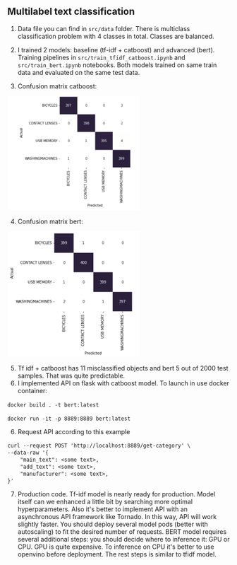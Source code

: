 ## Multilabel text classification

1. Data file you can find in `src/data` folder. There is multiclass classification problem
with 4 classes in total. Classes are balanced.
2. I trained 2 models: baseline (tf-idf + catboost) and advanced (bert). Training pipelines in 
`src/train_tfidf_catboost.ipynb` and `src/train_bert.ipynb` notebooks. 
Both models trained on same train data and evaluated on the same test data.

3. Confusion matrix catboost: 

<img alt="tfidf" src="./tfidf.png" width="300"/>

4. Confusion matrix bert:

<img alt="tfidf" src="./bert.png" width="300"/>

5. Tf idf + catboost has 11 misclassified objects and bert 5 out of 2000 test samples. That was quite predictable.
6. I implemented API on flask with catboost model. To launch in use docker container:

`docker build . -t bert:latest`

`docker run -it -p 8889:8889 bert:latest`

6. Request API according to this example

```
curl --request POST 'http://localhost:8889/get-category' \
--data-raw '{
    "main_text": <some text>,
    "add_text": <some text>,
    "manufacturer": <some text>,
}'
```

7. Production code. 
Tf-idf model is nearly ready for production. Model itself can we enhanced a little bit by searching more optimal
hyperparameters. Also it's better to implement API with an asynchronous API framework like Tornado. 
In this way, API will work slightly faster. 
You should deploy several model pods (better with autoscaling) to fit the desired number of requests.
BERT model requires several additional steps: you should decide where to inference it: GPU or CPU. GPU is quite expensive. 
To inference on CPU it's better to use openvino before deployment. The rest steps is similar to tfidf model.
